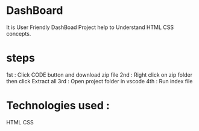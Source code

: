 # DashBoard
It is User Friendly DashBoad Project help to Understand HTML CSS concepts.
# steps
1st : Click CODE button and download zip file
2nd : Right click on zip folder then click Extract all
3rd : Open project folder in vscode
4th : Run index file
# Technologies used :
HTML CSS
